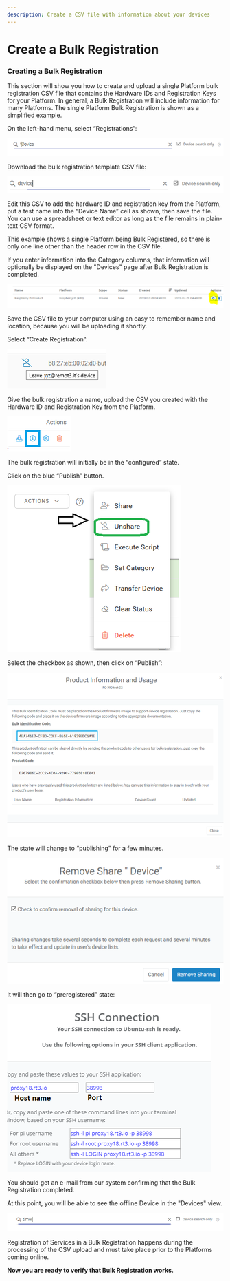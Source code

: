 ```yaml
---
description: Create a CSV file with information about your devices
---
```


# Create a Bulk Registration

### **Creating a Bulk Registration**

This section will show you how to create and upload a single Platform bulk registration CSV file that contains the Hardware IDs and Registration Keys for your Platform.  In general, a Bulk Registration will include information for many Platforms.  The single Platform Bulk Registration is shown as a simplified example.

On the left-hand menu, select “Registrations”:

![](../../.gitbook/assets/image%20%28389%29.png)

Download the bulk registration template CSV file:

![](../../.gitbook/assets/image%20%28324%29.png)

Edit this CSV to add the hardware ID and registration key from the Platform, put a test name into the “Device Name” cell as shown, then save the file.  You can use a spreadsheet or text editor as long as the file remains in plain-text CSV format.

This example shows a single Platform being Bulk Registered, so there is only one line other than the header row in the CSV file.

If you enter information into the Category columns, that information will optionally be displayed on the "Devices" page after Bulk Registration is completed.

![](../../.gitbook/assets/image%20%28368%29.png)

Save the CSV file to your computer using an easy to remember name and location, because you will be uploading it shortly.

Select “Create Registration”:

![](../../.gitbook/assets/image%20%28132%29.png)

Give the bulk registration a name, upload the CSV you created with the Hardware ID and Registration Key from the Platform.

![](../../.gitbook/assets/image%20%28330%29.png)

The bulk registration will initially be in the “configured” state.  

Click on the blue “Publish” button.

![](../../.gitbook/assets/image%20%2852%29.png)

Select the checkbox as shown, then click on “Publish”:

![](../../.gitbook/assets/image%20%28231%29.png)

The state will change to “publishing” for a few minutes.

![](../../.gitbook/assets/image%20%28347%29.png)

It will then go to “preregistered” state:

![](../../.gitbook/assets/image%20%28143%29.png)

You should get an e-mail from our system confirming that the Bulk Registration completed.

At this point, you will be able to see the offline Device in the "Devices" view.  

![](../../.gitbook/assets/image%20%28145%29.png)

Registration of Services in a Bulk Registration happens during the processing of the CSV upload and must take place prior to the Platforms coming online.

**Now you are ready to verify that Bulk Registration works.**  



